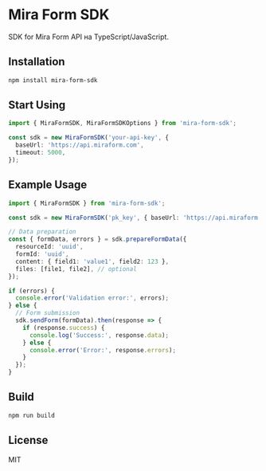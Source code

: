 # Mira Form SDK

SDK for Mira Form API на TypeScript/JavaScript.

## Installation

```bash
npm install mira-form-sdk
```

## Start Using

```typescript
import { MiraFormSDK, MiraFormSDKOptions } from 'mira-form-sdk';

const sdk = new MiraFormSDK('your-api-key', {
  baseUrl: 'https://api.miraform.com',
  timeout: 5000,
});
```

## Example Usage

```typescript
import { MiraFormSDK } from 'mira-form-sdk';

const sdk = new MiraFormSDK('pk_key', { baseUrl: 'https://api.miraform.com' });

// Data preparation
const { formData, errors } = sdk.prepareFormData({
  resourceId: 'uuid',
  formId: 'uuid',
  content: { field1: 'value1', field2: 123 },
  files: [file1, file2], // optional
});

if (errors) {
  console.error('Validation error:', errors);
} else {
  // Form submission
  sdk.sendForm(formData).then(response => {
    if (response.success) {
      console.log('Success:', response.data);
    } else {
      console.error('Error:', response.errors);
    }
  });
}
```

## Build

```bash
npm run build
```

## License
MIT

